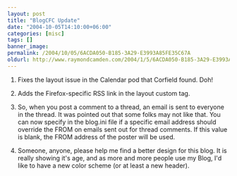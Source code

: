 ```yaml
---
layout: post
title: "BlogCFC Update"
date: "2004-10-05T14:10:00+06:00"
categories: [misc]
tags: []
banner_image: 
permalink: /2004/10/05/6ACDA050-B185-3A29-E3993A85FE35C67A
oldurl: http://www.raymondcamden.com/2004/1/5/6ACDA050-B185-3A29-E3993A85FE35C67A
---
```


1) Fixes the layout issue in the Calendar pod that Corfield found. Doh!

2) Adds the Firefox-specific RSS link in the layout custom tag.

3) So, when you post a comment to a thread, an email is sent to everyone in the thread. It was pointed out that some folks may not like that. You can now specify in the blog.ini file if a specific email address should override the FROM on emails sent out for thread comments. If this value is blank, the FROM address of the poster will be used.

4) Someone, anyone, please help me find a better design for this blog. It is really showing it's age, and as more and more people use my Blog, I'd like to have a new color scheme (or at least a new header).